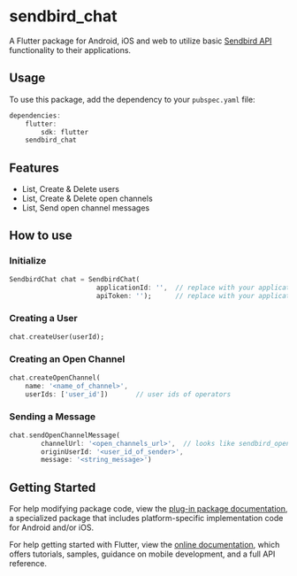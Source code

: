# sendbird_chat

A Flutter package for Android, iOS and web to utilize basic [Sendbird API](https://docs.sendbird.com/platform/quick_start) functionality to their applications.

## Usage
To use this package, add the dependency to your `pubspec.yaml` file:
```dart
dependencies:
    flutter:
        sdk: flutter
    sendbird_chat
```

## Features
- List, Create & Delete users
- List, Create & Delete open channels
- List, Send open channel messages

## How to use
### Initialize
```dart
SendbirdChat chat = SendbirdChat(
                      applicationId: '',  // replace with your application id
                      apiToken: '');      // replace with your application API token (secondary recommended)
```

### Creating a User
```dart
chat.createUser(userId);
```

### Creating an Open Channel
```dart
chat.createOpenChannel(
    name: '<name_of_channel>', 
    userIds: ['user_id'])       // user ids of operators
```

### Sending a Message
```dart
chat.sendOpenChannelMessage(
        channelUrl: '<open_channels_url>',  // looks like sendbird_open_channel_XXXX_7c280d5d186be4ebf38a3e77b225040865eea22f
        originUserId: '<user_id_of_sender>',
        message: '<string_message>')
```


## Getting Started

For help modifying package code, view the
[plug-in package documentation](https://flutter.dev/developing-packages/),
a specialized package that includes platform-specific implementation code for
Android and/or iOS.

For help getting started with Flutter, view the
[online documentation](https://flutter.dev/docs), which offers tutorials,
samples, guidance on mobile development, and a full API reference.

